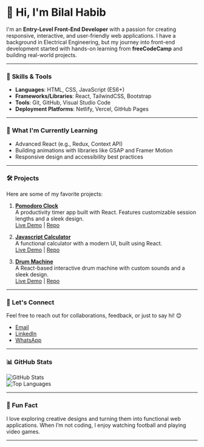 # 👋 Hi, I'm Bilal Habib  

I'm an **Entry-Level Front-End Developer** with a passion for creating responsive, interactive, and user-friendly web applications. I have a background in Electrical Engineering, but my journey into front-end development started with hands-on learning from **freeCodeCamp** and building real-world projects.

---

### 🚀 **Skills & Tools**
- **Languages**: HTML, CSS, JavaScript (ES6+)
- **Frameworks/Libraries**: React, TailwindCSS, Bootstrap
- **Tools**: Git, GitHub, Visual Studio Code
- **Deployment Platforms**: Netlify, Vercel, GitHub Pages

---

### 🌱 **What I'm Currently Learning**
- Advanced React (e.g., Redux, Context API)
- Building animations with libraries like GSAP and Framer Motion
- Responsive design and accessibility best practices

---

### 🛠️ **Projects**
Here are some of my favorite projects:

1. **[Pomodoro Clock](https://bilalhabib020.github.io/fcc-pomodoro-clock/)**  
   A productivity timer app built with React. Features customizable session lengths and a sleek design.  
   [Live Demo](https://bilalhabib020.github.io/fcc-pomodoro-clock/) | [Repo](https://github.com/bilalhabib020/fcc-pomodoro-clock)

2. **[Javascript Calculator](https://bilalhabib020.github.io/fcc-javascript-calculator/)**  
   A functional calculator with a modern UI, built using React.  
   [Live Demo](https://bilalhabib020.github.io/fcc-javascript-calculator/) | [Repo](https://github.com/bilalhabib020/fcc-javascript-calculator)

3. **[Drum Machine](https://bilalhabib020.github.io/fcc-drum-machine/)**  
   A React-based interactive drum machine with custom sounds and a sleek design.  
   [Live Demo](https://bilalhabib020.github.io/fcc-drum-machine/) | [Repo](https://github.com/bilalhabib020/fcc-drum-machine)

---

### 💬 **Let's Connect**
Feel free to reach out for collaborations, feedback, or just to say hi! 😊  
- [Email](mailto:bilalhabib020@gmail.com)
- [LinkedIn](https://www.linkedin.com/in/bilalhabib020/)  
- [WhatsApp](https://wa.me/923316544401)  


---

### 📊 **GitHub Stats**
![GitHub Stats](https://github-readme-stats.vercel.app/api?username=bilalhabib020&show_icons=true&theme=radical)  
![Top Languages](https://github-readme-stats.vercel.app/api/top-langs/?username=bilalhabib020&layout=compact&theme=radical)

---

### 🌟 Fun Fact
I love exploring creative designs and turning them into functional web applications. When I’m not coding, I enjoy watching football and playing video games.

---

